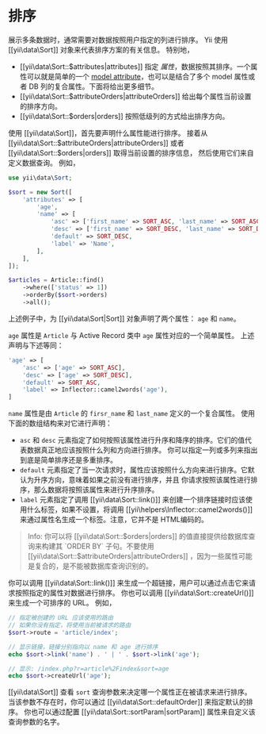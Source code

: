 排序
=======

展示多条数据时，通常需要对数据按照用户指定的列进行排序。
Yii 使用 [[yii\data\Sort]] 对象来代表排序方案的有关信息。
特别地，

* [[yii\data\Sort::$attributes|attributes]] 指定 *属性*，数据按照其排序。一个属性可以就是简单的一个 [model attribute](structure-models.md#attributes)，也可以是结合了多个 model 属性或者 DB 列的复合属性。下面将给出更多细节。
* [[yii\data\Sort::$attributeOrders|attributeOrders]] 给出每个属性当前设置的排序方向。
* [[yii\data\Sort::$orders|orders]] 按照低级列的方式给出排序方向。

使用 [[yii\data\Sort]]，首先要声明什么属性能进行排序。
接着从 [[yii\data\Sort::$attributeOrders|attributeOrders]] 或者 [[yii\data\Sort::$orders|orders]] 取得当前设置的排序信息，
然后使用它们来自定义数据查询。
例如，

```php
use yii\data\Sort;

$sort = new Sort([
    'attributes' => [
        'age',
        'name' => [
            'asc' => ['first_name' => SORT_ASC, 'last_name' => SORT_ASC],
            'desc' => ['first_name' => SORT_DESC, 'last_name' => SORT_DESC],
            'default' => SORT_DESC,
            'label' => 'Name',
        ],
    ],
]);

$articles = Article::find()
    ->where(['status' => 1])
    ->orderBy($sort->orders)
    ->all();
```

上述例子中，为 [[yii\data\Sort|Sort]] 对象声明了两个属性： `age` 和 `name`。

`age` 属性是 `Article` 与 Active Record 类中 `age` 属性对应的一个简单属性。
上述声明与下述等同：

```php
'age' => [
    'asc' => ['age' => SORT_ASC],
    'desc' => ['age' => SORT_DESC],
    'default' => SORT_ASC,
    'label' => Inflector::camel2words('age'),
]
```

`name` 属性是由 `Article` 的 `firsr_name` 和 `last_name` 定义的一个复合属性。
使用下面的数组结构来对它进行声明：

- `asc` 和 `desc` 元素指定了如何按照该属性进行升序和降序的排序。它们的值代表数据真正地应该按照什么列和方向进行排序。
  你可以指定一列或多列来指出到底是简单排序还是多重排序。
- `default` 元素指定了当一次请求时，属性应该按照什么方向来进行排序。它默认为升序方向，意味着如果之前没有进行排序，并且
  你请求按照该属性进行排序，那么数据将按照该属性来进行升序排序。
- `label` 元素指定了调用 [[yii\data\Sort::link()]] 来创建一个排序链接时应该使用什么标签，如果不设置，将调用 
  [[yii\helpers\Inflector::camel2words()]] 来通过属性名生成一个标签。注意，它并不是 HTML编码的。
  
> Info: 你可以将 [[yii\data\Sort::$orders|orders]] 的值直接提供给数据库查询来构建其 `ORDER BY` 子句。不要使用 [[yii\data\Sort::$attributeOrders|attributeOrders]] ，因为一些属性可能是复合的，是不能被数据库查询识别的。

你可以调用 [[yii\data\Sort::link()]] 来生成一个超链接，用户可以通过点击它来请求按照指定的属性对数据进行排序。
你也可以调用 [[yii\data\Sort::createUrl()]] 来生成一个可排序的 URL。
例如，

```php
// 指定被创建的 URL 应该使用的路由
// 如果你没有指定，将使用当前被请求的路由
$sort->route = 'article/index';

// 显示链接，链接分别指向以 name 和 age 进行排序
echo $sort->link('name') . ' | ' . $sort->link('age');

// 显示: /index.php?r=article%2Findex&sort=age
echo $sort->createUrl('age');
```

[[yii\data\Sort]] 查看 `sort` 查询参数来决定哪一个属性正在被请求来进行排序。
当该参数不存在时，你可以通过 [[yii\data\Sort::defaultOrder]] 来指定默认的排序。
你也可以通过配置 [[yii\data\Sort::sortParam|sortParam]] 属性来自定义该查询参数的名字。

